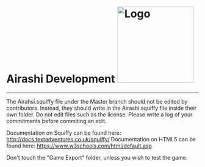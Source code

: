 # Airashi Development <img src="https://i.imgur.com/XXKUyXt.jpg" alt="Logo" width="200" height="200"> 
---
The Airahsi.squiffy file under the Master branch should not be edited by contributors. Instead, they should write in the Airashi.squiffy file inside their own folder. Do not edit files such as the license.
Please write a log of your commitments before commiting an edit.

Documentation on Squiffy can be found here: http://docs.textadventures.co.uk/squiffy/
Documentation on HTML5 can be found here: https://www.w3schools.com/html/default.asp

Don't touch the "Game Export" folder, unless you wish to test the game.
